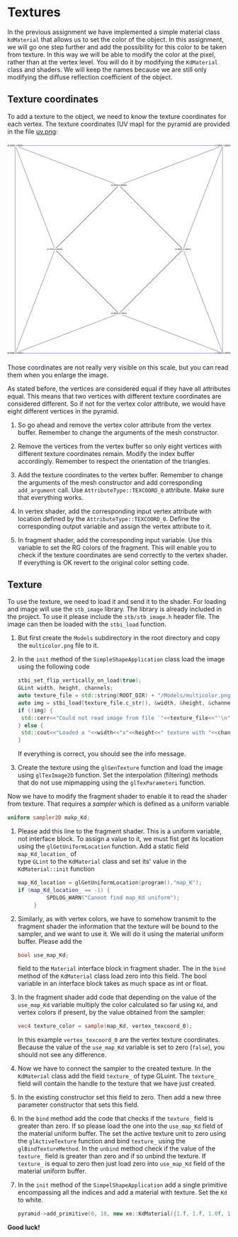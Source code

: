 # Textures

In the previous assignment we have implemented a simple material class `KdMaterial` that allows us to set the color of
the object. In this assignment, we will go one step further and add the possibility for this color to be taken from
texture. In this way we will be able to modify the color at the pixel, rather than at the vertex level. You will do it
by modifying the `KdMaterial` class and shaders. We will keep the names because we are still only modifying the diffuse
reflection coefficient of the object.

## Texture coordinates

To add a texture to the object, we need to know the texture coordinates for each vertex. The texture coordinates (UV
map) for the pyramid are provided in the file [uv.png](uv.png):
<img src="uv.png" style="display:block; margin: 1em auto; width=50%">
Those coordinates are not really very visible on this scale, but you can read them when you enlarge the image.

As stated before, the vertices are considered equal if they have all attributes equal. This means that two vertices with
different texture coordinates are considered different. So if not for the vertex color attribute, we would have eight
different vertices in the pyramid.

1. So go ahead and remove the vertex color attribute from the vertex buffer. Remember to
   change the arguments of the mesh constructor.

2. Remove the vertices from the vertex buffer so only eight vertices with different texture coordinates remain. Modify
   the index buffer accordingly. Remember to respect the orientation of the triangles.
3. Add the texture coordinates to the vertex buffer. Remember to change the arguments of the mesh constructor and add
   corresponding `add_argument` call. Use `AttributeType::TEXCOORD_0` attribute. Make sure that everything works.

4. In vertex shader, add the corresponding input vertex attribute with location defined by
   the `AttributeType::TEXCOORD_0`. Define the corresponding output variable and assign the vertex attribute to it.

5. In fragment shader, add the corresponding input variable. Use this variable to set the RG colors of the fragment.
   This will enable you to check if the texture coordinates are send correctly to the vertex shader. If everything is OK
   revert to the original color setting code.

## Texture

To use the texture, we need to load it and send it to the shader.
For loading and image will use the `stb_image` library.
The library is already included in the project.
To use it please include the `stb/stb_image.h` header file. The image can then be loaded with the `stbi_load` function.

1. But first create the `Models` subdirectory in the root directory and copy the `multicolor.png` file to it.
2. In the `init` method of the `SimpleShapeApplication` class load the image using the following code

   ```c++
   stbi_set_flip_vertically_on_load(true);
   GLint width, height, channels;
   auto texture_file = std::string(ROOT_DIR) + "/Models/multicolor.png";
   auto img = stbi_load(texture_file.c_str(), &width, &height, &channels, 0);
   if (!img) {
    std::cerr<<"Could not read image from file `"<<texture_file<<"'\n";
   } else {
    std::cout<<"Loaded a "<<width<<"x"<<height<<" texture with "<<channels<<" channels\n";
   }
   ```
   If everything is correct, you should see the info message.

3. Create the texture using the `glGenTexture` function and load the image using `glTexImage2D` function. Set the
   interpolation (filtering) methods that do not use mipmapping using the `glTexParameteri` function.

Now we have to modify the fragment shader to enable it to read the shader from texture. That requires a _sampler_ which
is defined as a uniform variable

```glsl
uniform sampler2D makp_Kd; 
```

1. Please add this line to the fragment shader. This is a uniform variable, not interface block. To assign a value to
   it,
   we must fist get its location using the `glGetUniformLocation` function. Add a static field `map_Kd_location_` of  
   type `GLint` to the `KdMaterial` class and set its' value in the `KdMaterial::init` function
   ```c++
   map_Kd_location = glGetUniformLocation(program(),"map_K");
   if (map_Kd_location_ == -1) {
            SPDLOG_WARN("Cannot find map_Kd uniform");
        }
   ```
2. Similarly, as with vertex colors, we have to somehow transmit to the fragment shader the information that the texture
   will be bound to the sampler, and we want to use it. We will do it using the material uniform buffer. Please add the
   ```glsl
   bool use_map_Kd; 
   ```
   field to the `Material` interface block in fragment shader. The in the `bind` method of the `KdMaterial` class load
   zero into this field. The bool variable in an interface block takes as much space as int or float.

3. In the fragment shader add code that depending on the value of the `use_map_Kd` variable multiply the color
   calculated so far using `Kd`, and vertex colors if present, by the value obtained from the sampler:
   ```glsl
   vec4 texture_color = sample(map_Kd, vertex_texcoord_0); 
   ```
   In this example `vertex_texcoord_0` are the vertex texture coordinates.
   Because the value of the `use_map_Kd` variable is set to zero (`false`), you should not see any difference.

4. Now we have to connect the sampler to the created texture. In the `KdMaterial` class add the field `texture_`
   of type GLuint. The `texture_` field will contain the handle to the texture that we have
   just created.

6. In the existing constructor set this field to zero. Then add a new three parameter constructor that sets this field.

7. In the `bind` method add the code that checks if the `texture_` field is greater than zero. If so please load the one
   into the `use_map_Kd` field of the material uniform buffer. The set the active texture unit to zero using
   the `glActiveTexture` function and bind  `texture_` using the `glBindTextureMethod`. In the `unbind` method check if
   the value of the `texture_` field is greater than zero and if so unbind the texture.
   If `texture_` is equal to zero then just load zero into `use_map_Kd` field of the material uniform buffer.

8. In the `init` method of the `SimpelShapeApplication` add a single primitive encompassing all the indices and add a
   material with texture. Set the `Kd` to white. 
   ```c++
   pyramid->add_primitive(0, 18, new xe::KdMaterial({1.f, 1.f, 1.0f, 1.0f}, false, tex_handle));
   ```
   
__Good luck!__
